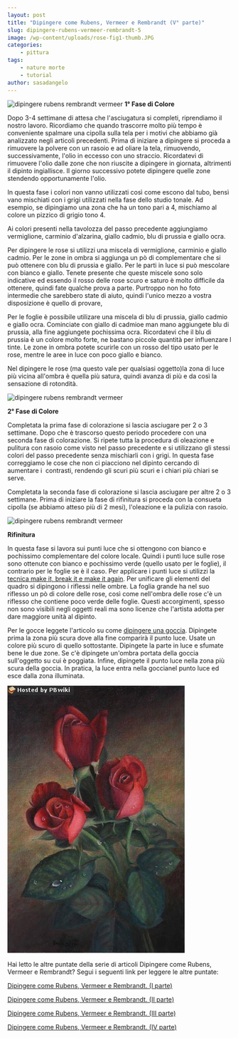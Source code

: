 ```yaml
---
layout: post
title: "Dipingere come Rubens, Vermeer e Rembrandt (V° parte)"
slug: dipingere-rubens-vermeer-rembrandt-5
image: /wp-content/uploads/rose-fig1-thumb.JPG
categories:
    - pittura
tags:
    - nature morte
    - tutorial
author: sasadangelo
---
```


![dipingere rubens rembrandt vermeer](https://www.disegnoepittura.it/wp-content/uploads/rose-fig1-thumb.JPG "dipingere rubens rembrandt vermeer") **1° Fase di Colore**

Dopo 3-4 settimane di attesa che l'asciugatura si completi, riprendiamo il nostro lavoro. Ricordiamo che quando trascorre molto più tempo è conveniente spalmare una cipolla sulla tela per i motivi che abbiamo già analizzato negli articoli precedenti. Prima di iniziare a dipingere si proceda a rimuovere la polvere con un rasoio e ad oliare la tela, rimuovendo, successivamente, l'olio in eccesso con uno straccio. Ricordatevi di rimuovere l'olio dalle zone che non riuscite a dipingere in giornata, altrimenti il dipinto ingiallisce. Il giorno successivo potete dipingere quelle zone stendendo opportunamente l'olio.

In questa fase i colori non vanno utilizzati così come escono dal tubo, bensì vano mischiati con i grigi utilizzati nella fase dello studio tonale. Ad esempio, se dipingiamo una zona che ha un tono pari a 4, mischiamo al colore un pizzico di grigio tono 4.

Ai colori presenti nella tavolozza del passo precedente aggiungiamo vermiglione, carminio d'alzarina, giallo cadmio, blu di prussia e giallo ocra.

Per dipingere le rose si utilizzi una miscela di vermiglione, carminio e giallo cadmio. Per le zone in ombra si aggiunga un pò di complementare che si può ottenere con blu di prussia e giallo. Per le parti in luce si può mescolare con bianco e giallo. Tenete presente che queste miscele sono solo indicative ed essendo il rosso delle rose scuro e saturo è molto difficile da ottenere, quindi fate qualche prova a parte. Purtroppo non ho foto intermedie che sarebbero state di aiuto, quindi l'unico mezzo a vostra disposizione è quello di provare,

Per le foglie è possibile utilizare una miscela di blu di prussia, giallo cadmio e giallo ocra. Cominciate con giallo di cadmioe man mano aggiungete blu di prussia, alla fine aggiungete pochissima ocra. Ricordatevi che il blu di prussia è un colore molto forte, ne bastano piccole quantità per influenzare l tinte. Le zone in ombra potete scurirle con un rosso del tipo usato per le rose, mentre le aree in luce con poco giallo e bianco.

Nel dipingere le rose (ma questo vale per qualsiasi oggetto)la zona di luce più vicina all'ombra è quella più satura, quindi avanza di più e da così la sensazione di rotondità.

![dipingere rubens rembrandt vermeer](https://www.disegnoepittura.it/wp-content/uploads/flemish-rose-1st-layer1.jpg "dipingere rubens rembrandt vermeer")

**2° Fase di Colore**

Completata la prima fase di colorazione si lascia asciugare per 2 o 3 settimane. Dopo che è trascorso questo periodo procedere con una seconda fase di colorazione. Si ripete tutta la procedura di oleazione e pulitura con rasoio come visto nel passo precedente e si utilizzano gli stessi colori del passo precedente senza mischiarli con i grigi. In questa fase correggiamo le cose che non ci piacciono nel dipinto cercando di aumentare i  contrasti, rendendo gli scuri più scuri e i chiari più chiari se serve.

Completata la seconda fase di colorazione si lascia asciugare per altre 2 o 3 settimane. Prima di iniziare la fase di rifinitura si proceda con la consueta cipolla (se abbiamo atteso più di 2 mesi), l'oleazione e la pulizia con rasoio.

![dipingere rubens rembrandt vermeer](https://www.disegnoepittura.it/wp-content/uploads/flemish-rose-2st-layer1.jpg "dipingere rubens rembrandt vermeer")

**Rifinitura**

In questa fase si lavora sui punti luce che si ottengono con bianco e pochissimo complementare del colore locale. Quindi i punti luce sulle rose sono ottenute con bianco e pochissimo verde (quello usato per le foglie), il contrario per le foglie se è il caso. Per applicare i punti luce si utilizzi la [tecnica make it, break it e make it again](https://www.disegnoepittura.it/dipingere-mela/). Per unificare gli elementi del quadro si dipingono i riflessi nelle ombre. La foglia grande ha nel suo riflesso un pò di colore delle rose, così come nell'ombra delle rose c'è un riflesso che contiene poco verde delle foglie. Questi accorgimenti, spesso non sono visibili negli oggetti reali ma sono licenze che l'artista adotta per dare maggiore unità al dipinto.

Per le gocce leggete l'articolo su come [dipingere una goccia](https://www.disegnoepittura.it/dipingere-una-goccia/). Dipingete prima la zona più scura dove alla fine comparirà il punto luce. Usate un colore più scuro di quello sottostante. Dipingete la parte in luce e sfumate bene le due zone. Se c'è dipingete un'ombra portata della goccia sull'oggetto su cui è poggiata. Infine, dipingete il punto luce nella zona più scura della goccia. In pratica, la luce entra nella goccianel punto luce ed esce dalla zona illuminata.

![dipingere rubens rembrandt vermeer](/wp-content/uploads/rose-fig1.jpg "dipingere rubens rembrandt vermeer")

Hai letto le altre puntate della serie di articoli Dipingere come Rubens, Vermeer e Rembrandt? Segui i seguenti link per leggere le altre puntate:

[Dipingere come Rubens, Vermeer e Rembrandt. (I parte)](https://www.disegnoepittura.it/dipingere-rubens-vermeer-rembrandt/)

[](https://www.disegnoepittura.it/dipingere-rubens-vermeer-rembrandt-5/)

[Dipingere come Rubens, Vermeer e Rembrandt. (II parte)](https://www.disegnoepittura.it/dipingere-rubens-vermeer-rembrandt-2/)

[Dipingere come Rubens, Vermeer e Rembrandt. (III parte)](https://www.disegnoepittura.it/dipingere-rubens-vermeer-rembrandt-3/)

[Dipingere come Rubens, Vermeer e Rembrandt. (IV parte)](https://www.disegnoepittura.it/dipingere-rubens-vermeer-rembrandt-4/)

[](https://www.disegnoepittura.it/dipingere-rubens-vermeer-rembrandt-5/)
